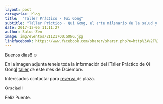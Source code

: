 ```yaml
---
layout: post
categories: blog
title:  "Taller Práctico - Qui Gong"
subtitle: "Taller Práctico - Qui Gong, el arte milenario de la salud y la vitalidad"
date: 2017-12-05 11:11:27
author: Salud-Zen
image: img/eventos/211217QUIGONG.jpg
linkfacebook: https://www.facebook.com/sharer/sharer.php?u=http%3A%2F%2Fwww.salud-zen.com%2Fblog%2F2017%2F12%2F05%2Ftaller-qui-gong.html&amp;src=sdkpreparse
---
```

Buenos dias!! ☺

En la imagen adjunta teneis toda la información del [Taller Práctico de Qi Gong] [taller] de este mes de Diciembre.

Interesados contactar para <a href="mailto:estilodevida@salud-zen.com?Subject=Taller Qui Gong-Reserva de Plaza&body=%0A%0A Me gustaría reservar una plaza para el Taller Práctico de Qui Gong. Mis datos Personales son:%0A%0A   -Nombre:%0A%0A   -Apellidos:%0A%0A   -Fecha de nacimiento:%0A%0A   -Teléfono:%0A%0A">reserva </a>  de plaza.

Gracias!!

Feliz Puente.

[taller]:{{site.url}}{{site.baseurl}}/evento/2017/12/21/Qui-Gong.html
